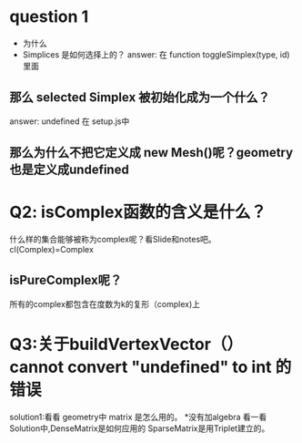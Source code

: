 # question 1
* 为什么
* Simplices 是如何选择上的？
answer: 在 function toggleSimplex(type, id)里面
## 那么 selected Simplex 被初始化成为一个什么？
answer: undefined 在 setup.js中
## 那么为什么不把它定义成 new Mesh()呢？geometry 也是定义成undefined


# Q2: isComplex函数的含义是什么？
什么样的集合能够被称为complex呢？看Slide和notes吧。cl(Complex)=Complex
## isPureComplex呢？
所有的complex都包含在度数为k的复形（complex)上

# Q3:关于buildVertexVector（）cannot convert "undefined" to int 的错误
solution1:看看 geometry中 matrix 是怎么用的。
*没有加algebra
看一看Solution中,DenseMatrix是如何应用的
SparseMatrix是用Triplet建立的。
